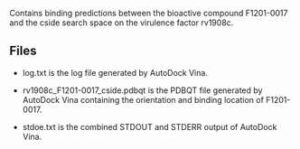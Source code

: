 Contains binding predictions between the bioactive compound F1201-0017 and the cside search space on the virulence factor rv1908c.

## Files

- log.txt is the log file generated by AutoDock Vina.

- rv1908c_F1201-0017_cside.pdbqt is the PDBQT file generated by AutoDock Vina containing the orientation and binding location of F1201-0017.

- stdoe.txt is the combined STDOUT and STDERR output of AutoDock Vina.

